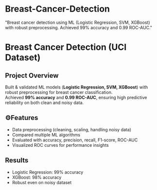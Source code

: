 # Breast-Cancer-Detection
"Breast cancer detection using ML (Logistic Regression, SVM, XGBoost) with robust preprocessing. Achieved 99% accuracy and 0.99 ROC-AUC."
# Breast Cancer Detection (UCI Dataset)

## Project Overview
Built & validated ML models (**Logistic Regression, SVM, XGBoost**) with robust preprocessing 
for breast cancer classification.  
Achieved **99% accuracy** and **0.99 ROC-AUC**, ensuring high predictive reliability 
on both clean and noisy data.

## ⚙Features
- Data preprocessing (cleaning, scaling, handling noisy data)
- Compared multiple ML algorithms
- Evaluated with accuracy, precision, recall, F1-score, ROC-AUC
- Visualized ROC curves for performance insights

## Results
- Logistic Regression: 99% accuracy
- XGBoost: 98% accuracy
- Robust even on noisy dataset


